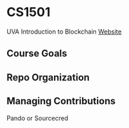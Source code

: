 # CS1501
UVA Introduction to Blockchain
 [Website](https://uvablockchain.gitbook.io)

 ## Course Goals

 ## Repo Organization

## Managing Contributions
Pando or Sourcecred